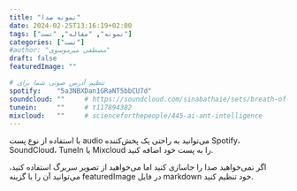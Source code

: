 ```yaml
---
title: "نمونه صدا"
date: 2024-02-25T13:16:19+02:00
tags: ["نمونه", "مقاله", "تست"]
categories: ["تست"]
#author: "مصطفی میرموسوی"
draft: false
featuredImage: ""

# تنظیم آدرس صوتی شما برای
spotify:    "5a3NBXDan1GRaNT5bbCU7d"
soundcloud: ""     # https://soundcloud.com/sinabathaie/sets/breath-of-life-1
tunein:     ""     # t117894382
mixcloud:   ""     # scienceforthepeople/445-ai-ant-intelligence
---
```


با استفاده از نوع پست audio می‌توانید به راحتی یک پخش‌کننده Spotify، SoundCloud، TuneIn یا Mixcloud را به پست خود اضافه کنید.

اگر نمی‌خواهید صدا را جاسازی کنید اما می‌خواهید از تصویر سربرگ استفاده کنید، می‌توانید آن را با گزینه featuredImage در فایل markdown خود تنظیم کنید.

